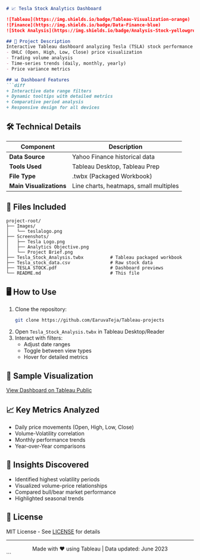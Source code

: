 ```markdown
# 📈 Tesla Stock Analytics Dashboard

![Tableau](https://img.shields.io/badge/Tableau-Visualization-orange) 
![Finance](https://img.shields.io/badge/Data-Finance-blue) 
![Stock Analysis](https://img.shields.io/badge/Analysis-Stock-yellowgreen)

## 🚀 Project Description
Interactive Tableau dashboard analyzing Tesla (TSLA) stock performance with:
- OHLC (Open, High, Low, Close) price visualization
- Trading volume analysis
- Time-series trends (daily, monthly, yearly)
- Price variance metrics

## 📊 Dashboard Features
```diff
+ Interactive date range filters
+ Dynamic tooltips with detailed metrics
+ Comparative period analysis
+ Responsive design for all devices
```

## 🛠️ Technical Details
| Component | Description |
|-----------|-------------|
| **Data Source** | Yahoo Finance historical data |
| **Tools Used** | Tableau Desktop, Tableau Prep |
| **File Type** | .twbx (Packaged Workbook) |
| **Main Visualizations** | Line charts, heatmaps, small multiples |

## 📂 Files Included
```
project-root/
├── Images/
│   └── teslalogo.png
├── Screenshots/
│   ├── Tesla Logo.png
│   ├── Analytics Objective.png
│   └── Project Brief.png   
├── Tesla_Stock_Analysis.twbx          # Tableau packaged workbook
├── Tesla_stock_data.csv               # Raw stock data
├── TESLA STOCK.pdf                    # Dashboard previews
└── README.md                          # This file
```

## 🖥️ How to Use
1. Clone the repository:
   ```bash
   git clone https://github.com/EaruvaTeja/Tableau-projects
   ```
2. Open `Tesla_Stock_Analysis.twbx` in Tableau Desktop/Reader
3. Interact with filters:
   - Adjust date ranges
   - Toggle between view types
   - Hover for detailed metrics

## 📸 Sample Visualization
[View Dashboard on Tableau Public](https://public.tableau.com/app/profile/earuva.teja/vizzes)

## 📈 Key Metrics Analyzed
- Daily price movements (Open, High, Low, Close)
- Volume-Volatility correlation
- Monthly performance trends
- Year-over-Year comparisons

## 🌟 Insights Discovered
- Identified highest volatility periods
- Visualized volume-price relationships
- Compared bull/bear market performance
- Highlighted seasonal trends

## 📜 License
MIT License - See [LICENSE](LICENSE) for details

---

<div align="center">
  Made with ❤️ using Tableau | Data updated: June 2023
</div>
```

